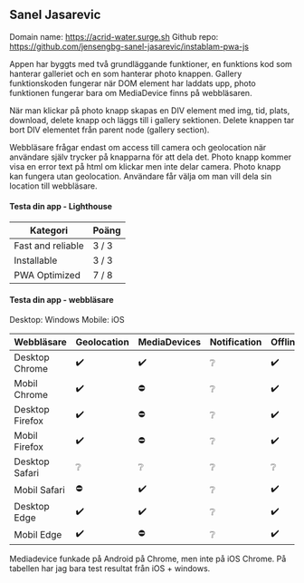 ## Sanel Jasarevic
Domain name: https://acrid-water.surge.sh
Github repo: https://github.com/jensengbg-sanel-jasarevic/instablam-pwa-js

Appen har byggts med två grundläggande funktioner, en funktions kod som hanterar galleriet och en som hanterar photo knappen.
Gallery funktionskoden fungerar när DOM element har laddats upp, photo funktionen fungerar bara om MediaDevice finns på webbläsaren.

När man klickar på photo knapp skapas en DIV element med img, tid, plats, download, delete knapp och läggs till i gallery sektionen. Delete knappen tar bort DIV elementet från parent node (gallery section). 

Webbläsare frågar endast om access till camera och geolocation när användare själv trycker på knapparna för att dela det. Photo knapp kommer visa en error text på html om klickar men inte delar camera. Photo knapp kan fungera utan geolocation. Användare får välja om man vill dela sin location till webbläsare.

#### Testa din app - Lighthouse

|Kategori |Poäng |
|-|-|
|Fast and reliable | 3 / 3 |
|Installable | 3 / 3 |
|PWA Optimized | 7 / 8 |

#### Testa din app - webbläsare
Desktop: Windows 
Mobile: iOS

|Webbläsare      |Geolocation |MediaDevices |Notification |Offline |Push |
|----------------|--------|-|-|-|-|
|Desktop Chrome  |✔️| ✔️ |❔ |✔️ |❔ |
|Mobil Chrome    |✔️ |⛔ |❔ |✔️ |❔ |
|Desktop Firefox |✔️ |⛔ |❔ |✔️ |❔ |
|Mobil   Firefox |✔️ |⛔ |❔ |✔️ |❔ |
|Desktop Safari  |❔ |❔ |❔ |❔ |❔ |
|Mobil   Safari  |⛔ |✔️ |❔ |✔️ |❔ |
|Desktop Edge    |✔️ |✔️ |❔ |✔️ |❔ |
|Mobil   Edge    |✔️ |⛔ |❔ |✔️ |❔ |

Mediadevice funkade på Android på Chrome, men inte på iOS Chrome. På tabellen har jag bara test resultat från iOS + windows.
